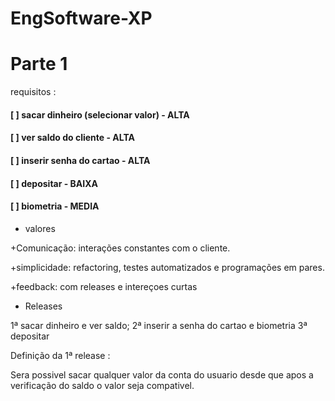 # EngSoftware-XP
# Parte 1

requisitos : 

#### [ ] sacar dinheiro (selecionar valor) - ALTA
#### [ ] ver saldo do cliente - ALTA
#### [ ] inserir senha do cartao - ALTA
#### [ ] depositar - BAIXA
#### [ ] biometria - MEDIA

- valores

+Comunicação: interações constantes com o cliente.

+simplicidade: refactoring, testes automatizados e programações em pares.

+feedback: com releases e intereçoes curtas


-  Releases 
 
1ª sacar dinheiro e ver saldo;
2ª inserir a senha do cartao e biometria 
3ª depositar

Definição da 1ª release : 

Sera possivel sacar qualquer valor da conta do usuario desde que 
apos a verificação do saldo o valor seja compativel.
